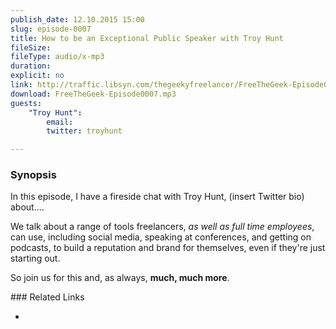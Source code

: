 ```yaml
---
publish_date: 12.10.2015 15:00
slug: episode-0007
title: How to be an Exceptional Public Speaker with Troy Hunt
fileSize:
fileType: audio/x-mp3
duration:
explicit: no
link: http://traffic.libsyn.com/thegeekyfreelancer/FreeTheGeek-Episode0007.mp3
download: FreeTheGeek-Episode0007.mp3
guests:
    "Troy Hunt":
        email:
        twitter: troyhunt

---
```

### Synopsis

In this episode, I have a fireside chat with Troy Hunt, (insert Twitter bio) about....

We talk about a range of tools freelancers, *as well as full time employees*, can use, including social media, speaking at conferences, and getting on podcasts, to build a reputation and brand for themselves, even if they're just starting out.

So join us for this and, as always, **much, much more**.

### Related Links

-
